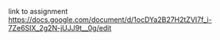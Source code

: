 link to assignment https://docs.google.com/document/d/1ocDYa2B27H2tZVI7f_i-7Ze6SIX_2g2N-jUJJ9t__0g/edit
